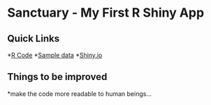 # Sanctuary - My First R Shiny App
## Quick Links
  *[R Code](docs/App.R)
  *[Sample data](docs/Data0219.csv)
  *[Shiny.io](https://gdxj.shinyapps.io/SanctuaryApp/)
 
## Things to be improved
  *make the code more readable to human beings...
